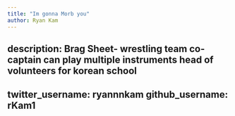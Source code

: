 ```yaml
---
title: "Im gonna Morb you"
author: Ryan Kam
---
```

description: Brag Sheet- 
wrestling team co-captain
can play multiple instruments
head of volunteers for korean school
---
twitter_username: ryannnkam
github_username: rKam1
---
